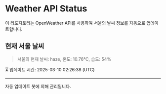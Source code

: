 
# Weather API Status

이 리포지토리는 OpenWeather API를 사용하여 서울의 날씨 정보를 자동으로 업데이트합니다.

## 현재 서울 날씨
> 서울의 현재 날씨: haze, 온도: 10.76°C, 습도: 54%

⏳ 업데이트 시간: 2025-03-10 02:26:38 (UTC)

---
자동 업데이트 봇에 의해 관리됩니다.
